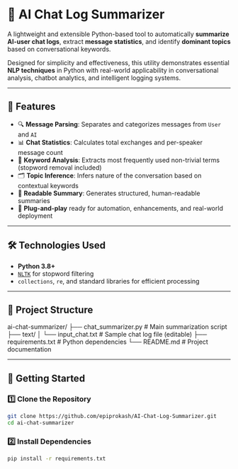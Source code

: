 

# 🧠 AI Chat Log Summarizer

A lightweight and extensible Python-based tool to automatically **summarize AI-user chat logs**, extract **message statistics**, and identify **dominant topics** based on conversational keywords.

Designed for simplicity and effectiveness, this utility demonstrates essential **NLP techniques** in Python with real-world applicability in conversational analysis, chatbot analytics, and intelligent logging systems.

---

## 📌 Features

- 🔍 **Message Parsing**: Separates and categorizes messages from `User` and `AI`
- 📊 **Chat Statistics**: Calculates total exchanges and per-speaker message count
- 🧠 **Keyword Analysis**: Extracts most frequently used non-trivial terms (stopword removal included)
- 🗂 **Topic Inference**: Infers nature of the conversation based on contextual keywords
- 📄 **Readable Summary**: Generates structured, human-readable summaries
- 🚀 **Plug-and-play** ready for automation, enhancements, and real-world deployment

---

## 🛠 Technologies Used

- **Python 3.8+**
- [`NLTK`](https://www.nltk.org/) for stopword filtering
- `collections`, `re`, and standard libraries for efficient processing

---

## 📂 Project Structure

ai-chat-summarizer/
├── chat_summarizer.py # Main summarization script
├── text/
│ └── input_chat.txt # Sample chat log file (editable)
├── requirements.txt # Python dependencies
└── README.md # Project documentation


---

## 🚀 Getting Started

### 1️⃣ Clone the Repository

```bash
git clone https://github.com/epiprokash/AI-Chat-Log-Summarizer.git
cd ai-chat-summarizer
```

### 2️⃣ Install Dependencies

```bash
pip install -r requirements.txt
```
